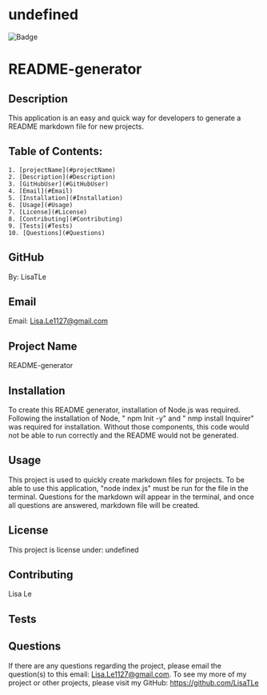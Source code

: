 # undefined
  ![Badge](https://img.shields.io/badge/license-passing-pink)

  <h1> README-generator </h1>

  ## Description
  This application is an easy and quick way for developers to generate a README markdown file for new projects.

  ## Table of Contents:
    1. [projectName](#projectName)
    2. [Description](#Description)
    3. [GitHubUser](#GitHubUser)
    4. [Email](#Email)
    5. [Installation](#Installation)
    6. [Usage](#Usage)
    7. [License](#License)
    8. [Contributing](#Contributing)
    9. [Tests](#Tests)
    10. [Questions](#Questions)

  ## GitHub
  By: LisaTLe

  ## Email
  Email: Lisa.Le1127@gmail.com

  ## Project Name
  README-generator

  ## Installation
  To create this README generator, installation of Node.js was required. Following the installation of Node, " npm Init -y"  and " nmp install Inquirer" was required for installation. Without those components, this code would not be able to run correctly and the README would not be generated. 

  ## Usage
  This project is used to quickly create markdown files for projects. To be able to use this application, "node index.js" must be run for the file in the terminal. Questions for the markdown will appear in the terminal, and once all questions are answered, markdown file will be created.

  ## License
  This project is license under: undefined

  ## Contributing
  Lisa Le

  ## Tests
  

  ## Questions
  If there are any questions regarding the project, please email the question(s) to this email: Lisa.Le1127@gmail.com.
  To see my more of my project or other projects, please visit my GitHub: https://github.com/LisaTLe
